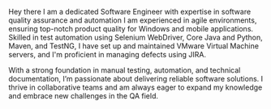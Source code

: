 Hey there I am a dedicated Software Engineer with expertise in software quality assurance and automation I am experienced in agile environments, ensuring top-notch product quality for Windows and mobile applications. Skilled in test automation using Selenium WebDriver, Core Java and Python, Maven, and TestNG, I have set up and maintained VMware Virtual Machine servers, and I'm proficient in managing defects using JIRA.

With a strong foundation in manual testing, automation, and technical documentation, I’m passionate about delivering reliable software solutions. I thrive in collaborative teams and am always eager to expand my knowledge and embrace new challenges in the QA field.
